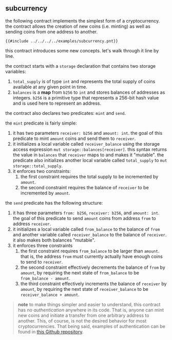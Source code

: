 ## subcurrency

the following contract implements the simplest form of a cryptocurrency. the contract allows the
creation of new coins (i.e. minting) as well as sending coins from one address to another.

```pint
{{#include ../../../../examples/subcurrency.pnt}}
```

this contract introduces some new concepts. let's walk through it line by line.

the contract starts with a `storage` declaration that contains two storage variables:

1. `total_supply` is of type `int` and represents the total supply of coins available at any given
   point in time.
1. `balances` is a **map** from `b256` to `int` and stores balances of addresses as integers. `b256`
   is a primitive type that represents a 256-bit hash value and is used here to represent an
   address.

the contract also declares two predicates: `mint` and `send`.

the `mint` predicate is fairly simple:

1. it has two parameters `receiver: b256` and `amount: int`. the goal of this predicate to mint
   `amount` coins and send them to `receiver`.
1. it initializes a local variable called `receiver_balance` using the storage access expression
   `mut storage::balances[receiver]`. this syntax returns the value in `balances` that `receiver`
   maps to and makes it "mutable". the predicate also initializes another local variable called
   `total_supply` to `mut storage::total_supply`.
1. it enforces two constraints:
   1. the first constraint requires the total supply to be incremented by `amount`.
   1. the second constraint requires the balance of `receiver` to be incremented by `amount`.

the `send` predicate has the following structure:

1. it has three parameters `from: b256`, `receiver: b256`, and `amount: int`. the goal of this
   predicate to send `amount` coins from address `from` to address `receiver`.
1. it initializes a local variable called `from_balance` to the balance of `from` and another
   variable called `receiver_balance` to the balance of `receiver`. it also makes both balances
   "mutable".
1. it enforces three constraints
   1. the first constraint requires `from_balance` to be larger than `amount`. that is, the address
      `from` must currently actually have enough coins to send to `receiver`.
   1. the second constraint effectively decrements the balance of `from` by `amount`, by requiring
      the next state of `from_balance` to be `from_balance - amount`.
   1. the third constraint effectively increments the balance of `receiver` by `amount`, by
      requiring the next state of `receiver_balance` to be `receiver_balance + amount`.

> **note** to make things simpler and easier to understand, this contract has no _authentication_
> anywhere in its code. That is, anyone can mint new coins and initiate a transfer from one
> arbitrary address to another. This, of course, is not the desired behavior for most
> cryptocurrencies. That being said, examples of authentication can be found in [this Github
> repository](https://github.com/essential-contributions/essential-integration).
